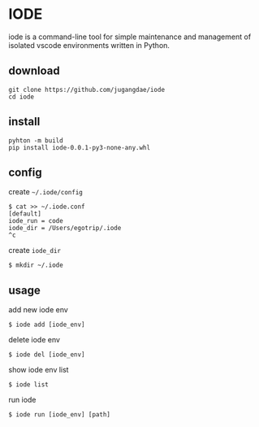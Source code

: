 # IODE

iode is a command-line tool for simple maintenance and management of isolated vscode environments written in Python.

## download

```
git clone https://github.com/jugangdae/iode
cd iode
```

## install

```
pyhton -m build
pip install iode-0.0.1-py3-none-any.whl
```

## config

create `~/.iode/config`
```
$ cat >> ~/.iode.conf
[default]
iode_run = code
iode_dir = /Users/egotrip/.iode
^c
```
create `iode_dir`
```
$ mkdir ~/.iode
```

## usage

add new iode env
```
$ iode add [iode_env]
```

delete iode env
```
$ iode del [iode_env]
```

show iode env list
```
$ iode list
```

run iode
```
$ iode run [iode_env] [path]
```